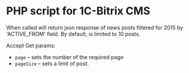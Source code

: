 # PHP script for 1C-Bitrix CMS
When called will return json response of news posts filtered for 2015 by 'ACTIVE_FROM' field. By default, is limited to 10 posts.

Accept Get params:
+ `page` – sets the number of the required page
+ `pageSize` – sets a limit of post.

